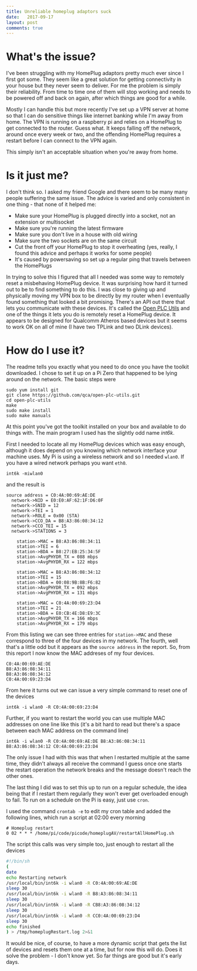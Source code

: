 ```yaml
---
title: Unreliable homeplug adaptors suck
date:   2017-09-17 
layout: post
comments: true
---
```


What's the issue?
=================

I've been struggling with my HomePlug adaptors pretty much ever since I first got some.  They seem like a great solution for getting connectivity in your house but they never seem to deliver.  For me the problem is simply their reliability.  From time to time one of them will stop working and needs to be powered off and back on again, after which things are good for a while.

Mostly I can handle this but more recently I've set up a VPN server at home so that I can do sensitive things like internet banking while I'm away from home.  The VPN is running on a raspberry pi and relies on a HomePlug to get connected to the router.  Guess what.  It keeps falling off the network, around once every week or two, and the offending HomePlug requires a restart before I can connect to the VPN again.

This simply isn't an acceptable situation when you're away from home.

Is it just me?
==============

I don't think so.  I asked my friend Google and there seem to be many many people suffering the same issue.  The advice is varied and only consistent in one thing - that none of it helped me:
* Make sure your HomePlug is plugged directly into a socket, not an extension or multisocket
* Make sure you're running the latest firmware
* Make sure you don't live in a house with old wiring
* Make sure the two sockets are on the same circuit
* Cut the front off your HomePlug to stop it overheating (yes, really, I found this advice and perhaps it works for some people)
* It's caused by powersaving so set up a regular ping that travels between the HomePlugs

In trying to solve this I figured that all I needed was some way to remotely reset a misbehaving HomePlug device.  It was surprising how hard it turned out to be to find something to do this. I was close to giving up and physically moving my VPN box to be directly by my router when I eventually found something that looked a bit promising.  There's an API out there that lets you communicate with these devices. It's called the [Open PLC Utils](https://github.com/qca/open-plc-utils) and one of the things it lets you do is remotely reset a HomePlug device.  It appears to be designed for Qualcomm Atheros based devices but it seems to work OK on all of mine (I have two TPLink and two DLink devices).

How do I use it?
================

The readme tells you exactly what you need to do once you have the toolkit downloaded.  I chose to set it up on a Pi Zero that happened to be lying around on the network.  The basic steps were
```
sudo yum install git
git clone https://github.com/qca/open-plc-utils.git
cd open-plc-utils
make
sudo make install
sudo make manuals
```
At this point you've got the toolkit installed on your box and available to do things with.  The main program I used has the slightly odd name _int6k_.

First I needed to locate all my HomePlug devices which was easy enough, although it does depend on you knowing which network interface your machine uses.  My Pi is using a wireless network and so I needed `wlan0`.  If you have a wired network perhaps you want `eth0`.

```
int6k -miwlan0
```
and the result is 
```
source address = C0:4A:00:69:AE:DE
  network->NID = E0:E0:AF:62:1F:D6:0F
  network->SNID = 12
  network->TEI = 1
  network->ROLE = 0x00 (STA)
  network->CCO_DA = B8:A3:86:08:34:12
  network->CCO_TEI = 15
  network->STATIONS = 3

    station->MAC = B8:A3:86:08:34:11
    station->TEI = 6
    station->BDA = B8:27:EB:25:34:5F
    station->AvgPHYDR_TX = 088 mbps
    station->AvgPHYDR_RX = 122 mbps

    station->MAC = B8:A3:86:08:34:12
    station->TEI = 15
    station->BDA = 00:08:9B:8B:F6:82
    station->AvgPHYDR_TX = 092 mbps
    station->AvgPHYDR_RX = 131 mbps

    station->MAC = C0:4A:00:69:23:D4
    station->TEI = 21
    station->BDA = E0:CB:4E:D8:E9:3C
    station->AvgPHYDR_TX = 166 mbps
    station->AvgPHYDR_RX = 179 mbps
```
From this listing we can see three entries for `station->MAC` and these correspond to three of the four devices in my network.  The fourth, well that's a little odd but it appears as the `source address` in the report.  So, from this report I now know the MAC addreses of my four devices.

```
C0:4A:00:69:AE:DE
B8:A3:86:08:34:11
B8:A3:86:08:34:12
C0:4A:00:69:23:D4
```

From here it turns out we can issue a very simple command to reset one of the devices
```
int6k -i wlan0 -R C0:4A:00:69:23:D4
```

Further, if you want to restart the world you can use multiple MAC addresses on one line like this (it's a bit hard to read but there's a space between each MAC address on the command line)
```
int6k -i wlan0 -R C0:4A:00:69:AE:DE B8:A3:86:08:34:11 B8:A3:86:08:34:12 C0:4A:00:69:23:D4
```

The only issue I had with this was that when I restarted multiple at the same time, they didn't always all receive the command I guess once one starts the restart operation the network breaks and the message doesn't reach the other ones.

The last thing I did was to set this up to run on a regular schedule, the idea being that if I restart them regularly they won't ever get overloaded enough to fail.  To run on a schedule on the Pi is easy, just use `cron`.

I used the command `crontab -e` to edit my cron table and added the following lines, which run a script at 02:00 every morning
```
# Homeplug restart
0 02 * * * /home/pi/code/picode/homeplugAV/restartAllHomePlug.sh
```

The script this calls was very simple too, just enough to restart all the devices
```bash
#!/bin/sh
(
date
echo Restarting network
/usr/local/bin/int6k -i wlan0 -R C0:4A:00:69:AE:DE 
sleep 30
/usr/local/bin/int6k -i wlan0 -R B8:A3:86:08:34:11 
sleep 30
/usr/local/bin/int6k -i wlan0 -R CB8:A3:86:08:34:12
sleep 30
/usr/local/bin/int6k -i wlan0 -R CC0:4A:00:69:23:D4
sleep 30
echo finished
) > /tmp/homeplugRestart.log 2>&1
```

It would be nice, of course, to have a more dynamic script that gets the list of devices and resets them one at a time, but for now this will do.  Does it solve the problem - I don't know yet.  So far things are good but it's early days.